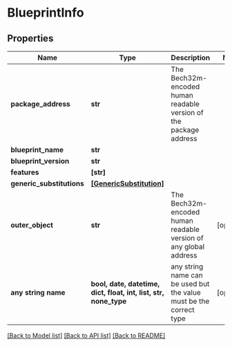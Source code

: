 # BlueprintInfo


## Properties
Name | Type | Description | Notes
------------ | ------------- | ------------- | -------------
**package_address** | **str** | The Bech32m-encoded human readable version of the package address | 
**blueprint_name** | **str** |  | 
**blueprint_version** | **str** |  | 
**features** | **[str]** |  | 
**generic_substitutions** | [**[GenericSubstitution]**](GenericSubstitution.md) |  | 
**outer_object** | **str** | The Bech32m-encoded human readable version of any global address | [optional] 
**any string name** | **bool, date, datetime, dict, float, int, list, str, none_type** | any string name can be used but the value must be the correct type | [optional]

[[Back to Model list]](../README.md#documentation-for-models) [[Back to API list]](../README.md#documentation-for-api-endpoints) [[Back to README]](../README.md)


